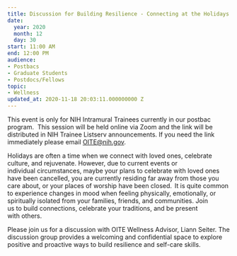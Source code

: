 ```yaml
---
title: Discussion for Building Resilience - Connecting at the Holidays
date:
  year: 2020
  month: 12
  day: 30
start: 11:00 AM
end: 12:00 PM
audience:
- Postbacs
- Graduate Students
- Postdocs/Fellows
topic:
- Wellness
updated_at: 2020-11-18 20:03:11.000000000 Z
---
```

This event is only for NIH Intramural Trainees currently in our postbac
program.  This session will be held online via Zoom and the link will be
distributed in NIH Trainee Listserv announcements. If you need the link
immediately please email OITE@nih.gov. 

Holidays are often a time when we connect with loved ones, celebrate
culture, and rejuvenate. However, due to current events or
individual circumstances, maybe your plans to celebrate with loved ones
have been cancelled, you are currently residing far away from those you
care about, or your places of worship have been closed.  It is quite
common to experience changes in mood when feeling physically,
emotionally, or spiritually isolated from your families, friends, and
communities. Join us to build connections, celebrate your traditions,
and be present with others. 

Please join us for a discussion with OITE Wellness Advisor, Liann
Seiter. The discussion group provides a welcoming and confidential space
to explore positive and proactive ways to build resilience and self-care
skills.
